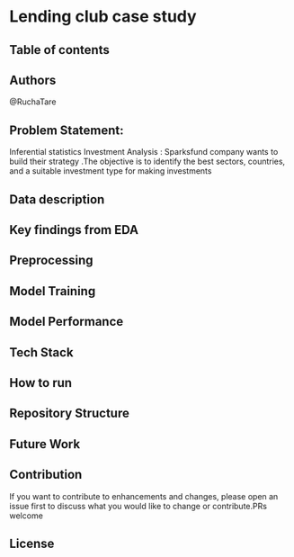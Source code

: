 # Lending club case study
## Table of contents

## Authors
@RuchaTare

## Problem Statement:
Inferential statistics Investment Analysis : Sparksfund company wants to build their strategy .The objective is to identify the best sectors, countries, and a suitable investment type for making investments

## Data description
## Key findings from EDA
## Preprocessing
## Model Training
## Model Performance
## Tech Stack
## How to run
## Repository Structure
## Future Work
## Contribution
If you want to contribute to enhancements and changes, please open an issue first to discuss what you would like to change or contribute.PRs welcome
## License